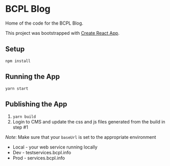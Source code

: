 # BCPL Blog

Home of the code for the BCPL Blog.

This project was bootstrapped with [Create React App](https://github.com/facebookincubator/create-react-app).

## Setup

`npm install`

## Running the App

`yarn start`

## Publishing the App

1. `yarn build`
1. Login to CMS and update the css and js files generated from the build in step #1

_Note_: Make sure that your `baseUrl` is set to the appropriate environment

- Local - your web service running locally
- Dev - testservices.bcpl.info
- Prod - services.bcpl.info
